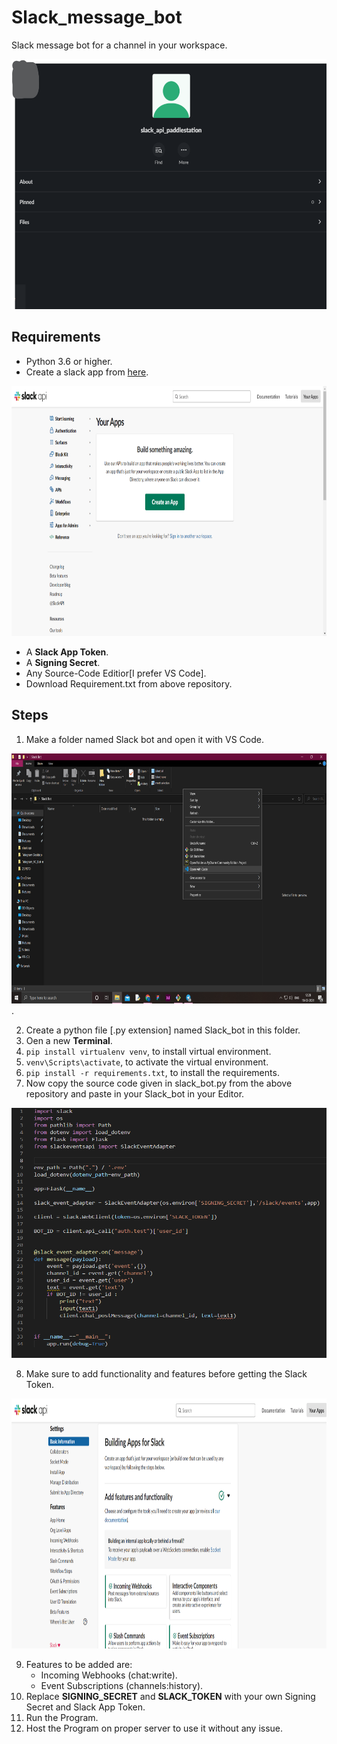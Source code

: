 # Slack_message_bot

Slack message bot for a channel in your workspace.

<img src="https://github.com/tribhuvan1998/Slack_message_bot/blob/master/static/Slack_bot.png" width="530" height="400">

## Requirements

- Python 3.6 or higher.
- Create a slack app from [here](https://api.slack.com/apps).

<img src="https://github.com/tribhuvan1998/Slack_message_bot/blob/master/static/Create_app.png" width="530" height="400">

- A **Slack App Token**.
- A **Signing Secret**.
- Any Source-Code Editior[I prefer VS Code].
- Download Requirement.txt from above repository.

## Steps

1. Make a folder named Slack bot and open it with VS Code.

<img src="https://github.com/tribhuvan1998/Slack_message_bot/blob/master/static/VS_CODE.png" width="530" height="400">.

2. Create a python file [.py extension] named Slack_bot in this folder.  
3. Oen a new **Terminal**.  
4. `pip install virtualenv venv`, to install virtual environment.  
5. `venv\Scripts\activate`, to activate the virtual environment.  
6. `pip install -r requirements.txt`, to install the requirements.  
7. Now copy the source code given in slack_bot.py from the above repository and paste in your Slack_bot in your Editor.  

<img src="https://github.com/tribhuvan1998/Slack_message_bot/blob/master/static/Source_Code.png" width="530" height="400">

8. Make sure to add functionality and features before getting the Slack Token.

<img src="https://github.com/tribhuvan1998/Slack_message_bot/blob/master/static/Features.png" width="530" height="400">

9. Features to be added are:
   - Incoming Webhooks (chat:write).
   - Event Subscriptions (channels:history).  
10. Replace **SIGNING_SECRET** and **SLACK_TOKEN** with your own Signing Secret and Slack App Token.  
11. Run the Program.  
12. Host the Program on proper server to use it without any issue.
